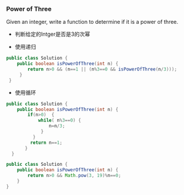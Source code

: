 ### Power of Three

Given an integer, write a function to determine if it is a power of three. 

* 判断给定的Intger是否是3的次幂

* 使用递归
``` java
public class Solution {
    public boolean isPowerOfThree(int n) {
        return n>0 && (n==1 || (n%3==0 && isPowerOfThree(n/3)));
     }
 }
```
* 使用循环
``` java
public class Solution {
    public boolean isPowerOfThree(int n) {
        if(n>0)  {
            while( n%3==0) {
                n=n/3;
             }
          }
         return n==1;
       }
  }
```
``` java
public class Solution {
    public boolean isPowerOfThree(int n) {
        return n>0 && Math.pow(3, 19)%n==0;
    }
}
```

